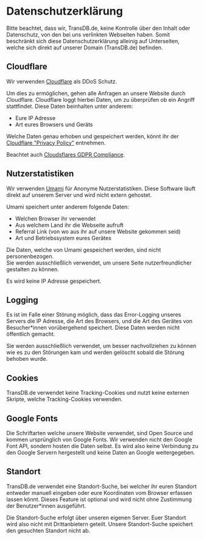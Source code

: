 # Datenschutzerklärung

Bitte beachtet, dass wir, TransDB.de, keine Kontrolle über den Inhalt oder Datenschutz, von den bei uns verlinkten Webseiten haben.
Somit beschränkt sich diese Datenschutzerklärung alleinig auf Unterseiten, welche sich direkt auf unserer Domain (TransDB.de) befinden.

## Cloudflare

Wir verwenden [Cloudflare](https://www.cloudflare.com/) als DDoS Schutz.

Um dies zu ermöglichen, gehen alle Anfragen an unsere Website durch Cloudflare.
Cloudflare loggt hierbei Daten, um zu überprüfen ob ein Angriff stattfindet.
Diese Daten beinhalten unter anderem:

* Eure IP Adresse
* Art eures Browsers und Geräts

Welche Daten genau erhoben und gespeichert werden, könnt ihr der [Cloudflare "Privacy Policy"](https://www.cloudflare.com/de-de/privacypolicy/) entnehmen.

Beachtet auch [Cloudsflares GDPR Compliance](https://www.cloudflare.com/de-de/gdpr/introduction/).

## Nutzerstatistiken

Wir verwenden [Umami](https://github.com/umami-software/umami) für Anonyme Nutzerstatistiken.
Diese Software läuft direkt auf unserem Server und wird nicht extern gehostet.

Umami speichert unter anderem folgende Daten:

* Welchen Browser ihr verwendet
* Aus welchem Land ihr die Webseite aufruft
* Referral Link (von wo aus ihr auf unsere Website gekommen seid)
* Art und Betriebssystem eures Gerätes

Die Daten, welche von Umami gespeichert werden, sind nicht personenbezogen.  
Sie werden ausschließlich verwendet, um unsere Seite nutzerfreundlicher gestalten zu können.

Es wird keine IP Adresse gespeichert.

## Logging

Es ist im Falle einer Störung möglich, dass das Error-Logging unseres Servers die IP Adresse, die Art des Browsers, und die Art des Gerätes von Besucher*innen vorübergehend speichert.
Diese Daten werden nicht öffentlich gemacht.

Sie werden ausschließlich verwendet, um besser nachvollziehen zu können wie es zu den Störungen kam und werden gelöscht sobald die Störung behoben wurde.

## Cookies

TransDB.de verwendet keine Tracking-Cookies und nutzt keine externen Skripte, welche Tracking-Cookies verwenden.

## Google Fonts

Die Schriftarten welche unsere Website verwendet, sind Open Source und kommen ursprünglich von Google Fonts.
Wir verwenden nicht den Google Font API, sondern hosten die Daten selbst.
Es wird also keine Verbindung zu den Google Servern hergestellt und keine Daten an Google weitergegeben.

## Standort

TransDB.de verwendet eine Standort-Suche, bei welcher ihr euren Standort entweder manuell eingeben oder eure Koordinaten vom Browser erfassen lassen könnt.
Dieses Feature ist optional und wird nicht ohne Zustimmung der Benutzer*innen ausgeführt.

Die Standort-Suche erfolgt über unseren eigenen Server. Euer Standort wird also nicht mit Drittanbietern geteilt.
Unsere Standort-Suche speichert den gesuchten Standort nicht ab.
